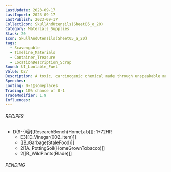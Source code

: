 ```yaml
---
LastUpdate: 2023-09-17
LastImport: 2023-09-17
LastPublish: 2023-09-17
CollectIcon: SkullAndUtensils(Sheet05_o_20)
Category: Materials_Supplies
Stack: 20
Icon: SkullAndUtensils(Sheet05_a_20)
tags:
  - Scavengable
  - Timeline_Materials
  - Container_Treasure
  - LocationDescription_Scrap
Sound: UI_Lootable_Fuel
Value: D27
Description: A toxic, carcinogenic chemical made through unspeakable methods that devours tree trunks. Those who know, know.
Speeches: 
Looting: 0-1@someplaces
Trading: 10% chance of 0-1
TradeModifier: 1.9
Influences:
---
```


###### RECIPES
- D(9--)@[[ResearchBench(HomeLab)]]: 1+72HR
	- E3[[D_Vinegar(002_item)]]
	- [[B_Garbage(StaleFood)]]
	- 2[[A_PottingSoil(HomeGrownTobacco)]]
	- 2[[B_WildPlants(Blade)]]

###### PENDING